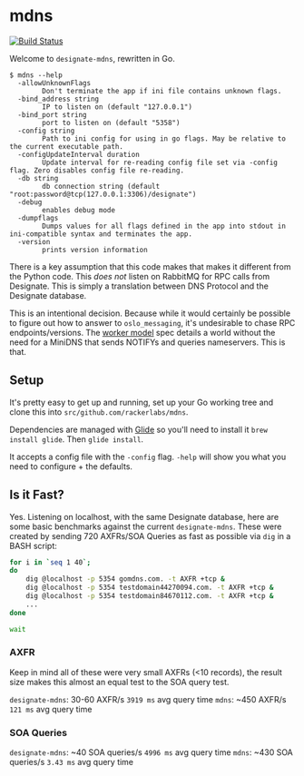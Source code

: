 # mdns

[![Build Status](https://travis-ci.org/rackerlabs/mdns.svg?branch=master)](https://travis-ci.org/rackerlabs/mdns)

Welcome to `designate-mdns`, rewritten in Go.

```shell
$ mdns --help
  -allowUnknownFlags
        Don't terminate the app if ini file contains unknown flags.
  -bind_address string
        IP to listen on (default "127.0.0.1")
  -bind_port string
        port to listen on (default "5358")
  -config string
        Path to ini config for using in go flags. May be relative to the current executable path.
  -configUpdateInterval duration
        Update interval for re-reading config file set via -config flag. Zero disables config file re-reading.
  -db string
        db connection string (default "root:password@tcp(127.0.0.1:3306)/designate")
  -debug
        enables debug mode
  -dumpflags
        Dumps values for all flags defined in the app into stdout in ini-compatible syntax and terminates the app.
  -version
        prints version information
```

There is a key assumption that this code makes that makes it different from
the Python code. This _does not_ listen on RabbitMQ for RPC calls from
Designate. This is simply a translation between DNS Protocol and the
Designate database.

This is an intentional decision. Because while it would certainly be possible
to figure out how to answer to `oslo_messaging`, it's undesirable to chase
RPC endpoints/versions. The [worker model](https://review.openstack.org/#/c/258621/)
spec details a world without the need for a MiniDNS that sends NOTIFYs and
queries nameservers. This is that.

## Setup

It's pretty easy to get up and running, set up your Go working tree and clone
this into `src/github.com/rackerlabs/mdns`.

Dependencies are managed with [Glide](https://github.com/Masterminds/glide)
so you'll need to install it `brew install glide`. Then `glide install`.

It accepts a config file with the `-config` flag. `-help` will show you
what you need to configure + the defaults.

## Is it Fast?

Yes. Listening on localhost, with the same Designate database, here are some
basic benchmarks against the current `designate-mdns`. These were created by
sending 720 AXFRs/SOA Queries as fast as possible via `dig` in a BASH script:

```bash
for i in `seq 1 40`;
do
    dig @localhost -p 5354 gomdns.com. -t AXFR +tcp &
    dig @localhost -p 5354 testdomain44270094.com. -t AXFR +tcp &
    dig @localhost -p 5354 testdomain84670112.com. -t AXFR +tcp &
    ...
done

wait
```

### AXFR

Keep in mind all of these were very small AXFRs (<10 records), the result
size makes this almost an equal test to the SOA query test.

`designate-mdns`: 30-60 AXFR/s `3919 ms` avg query time
`mdns`: ~450 AXFR/s `121 ms` avg query time

### SOA Queries

`designate-mdns`: ~40 SOA queries/s `4996 ms` avg query time
`mdns`: ~430 SOA queries/s `3.43 ms` avg query time


